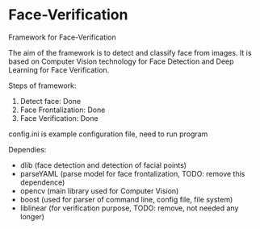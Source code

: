 # Face-Verification
Framework for Face-Verification

The aim of the framework is to detect and classify face from images.
It is based on Computer Vision technology for Face Detection and Deep Learning for Face Verification.

Steps of framework:
  1. Detect face: Done
  2. Face Frontalization: Done
  3. Face Verification: Done
  
config.ini is example configuration file, need to run program

Dependies:
  - dlib (face detection and detection of facial points)
  - parseYAML (parse model for face frontalization, TODO: remove this dependence)
  - opencv (main library used for Computer Vision)
  - boost (used for parser of command line, config file, file system)
  - liblinear (for verification purpose, TODO: remove, not needed any longer)

 

